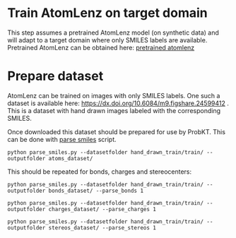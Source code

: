 # Train AtomLenz on target domain

This step assumes a pretrained AtomLenz model (on synthetic data) and will adapt to a target domain where only SMILES labels are available. 
Pretrained AtomLenz can be obtained here: [pretrained atomlenz](./training.md)

# Prepare dataset

AtomLenz can be trained on images with only SMILES labels. One such a dataset is available here: https://dx.doi.org/10.6084/m9.figshare.24599412 . 
This is a dataset with hand drawn images labeled with the corresponding SMILES.

Once downloaded this dataset should be prepared for use by ProbKT. This can be done with  [parse smiles](./datasets/parse_smiles.py) script.

```
python parse_smiles.py --datasetfolder hand_drawn_train/train/ --outputfolder atoms_dataset/
```

This should be repeated for bonds, charges and stereocenters:

```
python parse_smiles.py --datasetfolder hand_drawn_train/train/ --outputfolder bonds_dataset/ --parse_bonds 1
```

```
python parse_smiles.py --datasetfolder hand_drawn_train/train/ --outputfolder charges_dataset/ --parse_charges 1
```

```
python parse_smiles.py --datasetfolder hand_drawn_train/train/ --outputfolder stereos_dataset/ --parse_stereos 1
```
